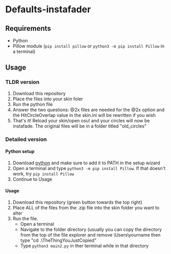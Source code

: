 # Defaults-instafader

## Requirements

* Python
* Pillow module (```pip install pillow``` or ```python3 -m pip install Pillow``` in a terminal)


## Usage

### TLDR version

1. Download this repository
2. Place the files into your skin foler
3. Run the python file 
4. Answer the two questions: @2x files are needed for the @2x option and the HitCircleOverlap value in the skin.ini will be rewritten if you wish
5. That's it! Reload your skin/open osu! and your circles will now be instafade. The original files will be in a folder titled "old_circles"

### Detailed version

#### Python setup
1. Download [python](www.python.org) and make sure to add it to PATH in the setup wizard
2. Open a terminal and type ```python3 -m pip install Pillow```. If that doesn't work, try ```pip install Pillow```
3. Continue to Usage

#### Usage
1. Download this repository (green button towards the top right)
2. Place ALL of the files from the .zip file into the skin folder you want to alter
3. Run the file.
   * Open a terminal
   * Navigate to the folder directory (usually you can copy the directory from the top of the file explorer and remove \Users\yourname then type "cd .\TheThingYouJustCopied"
   * Type ```python3 main2.py``` in ther terminal while in that directory
